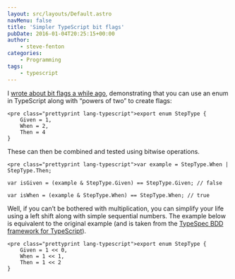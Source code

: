 ```yaml
---
layout: src/layouts/Default.astro
navMenu: false
title: 'Simpler TypeScript bit flags'
pubDate: 2016-01-04T20:25:15+00:00
author:
    - steve-fenton
categories:
    - Programming
tags:
    - typescript
---
```


I [wrote about bit flags a while ago](https://www.stevefenton.co.uk/publications/pro-typescript/), demonstrating that you can use an enum in TypeScript along with “powers of two” to create flags:

```
<pre class="prettyprint lang-typescript">export enum StepType {
    Given = 1,
    When = 2,
    Then = 4
}
```
These can then be combined and tested using bitwise operations.

```
<pre class="prettyprint lang-typescript">var example = StepType.When | StepType.Then;

var isGiven = (example & StepType.Given) == StepType.Given; // false

var isWhen = (example & StepType.When) == StepType.When; // true
```
Well, if you can’t be bothered with multiplication, you can simplify your life using a left shift along with simple sequential numbers. The example below is equivalent to the original example (and is taken from the [TypeSpec BDD framework for TypeScript](https://github.com/Steve-Fenton/TypeSpec)).

```
<pre class="prettyprint lang-typescript">export enum StepType {
    Given = 1 << 0,
    When = 1 << 1,
    Then = 1 << 2
}
```